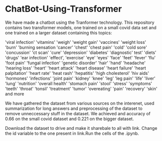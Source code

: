 # ChatBot-Using-Transformer

We have made a chatbot using the Tranformer technology. This repository contains two transformer models, one trained on a small covid data set and one trained on a larger dataset containing this topics:

'viral infection'
'vitamins'
'weigh'
'weight gain'
'vaccines'
'weight loss'
'burn'
'burning sensation
'cancer'
'chest'
'chest pain'
'cold'
'cold sore'
'concussion'
'ct scan'
'cure'
'depression'
'diabetes'
'diagnostic'
test'
'diets'
'drugs'
'ear infection'
'effect', 'exercise'
'eye'
'eyes'
'face'
'feet'
'fever'
'flu'
'foot pain'
'fungal infection'
'genetic disorder'
'hair'
'hand'
'headache'
'hearing loss'
'heart'
'heart attack'
'heart disease'
'heart failure'
'heart palpitation'
'heart rate'
'heat rash'
'hepatitis'
'high cholesterol'
'hiv aids'
'hormones'
'infections'
'joint pain'
'kidney'
'knee'
'leg'
'leg pain'
'life'
'liver'
'lung'
'nutrition'
'overall health'
'stomach pain'
'stool'
'stress'
'symptoms'
'teeth'
'throat'
'tonsil'
'treatment'
'tumor'
'overeating'
'pain'
'recovery'
'skin'
and more

We have gathered the dataset from various sources on the interenet, used summarization for long answers and preprocessing of the dataset to remove unneccessary stuff in the dataset.
We achieved and accuracy of 0.66 on the small covid dataset and 0.221 on the bigger dataset.

Download the dataset to drive and make it sharebale to all with link. Change the id variable to the one present in link.Run the cells of the .ipynb.  
